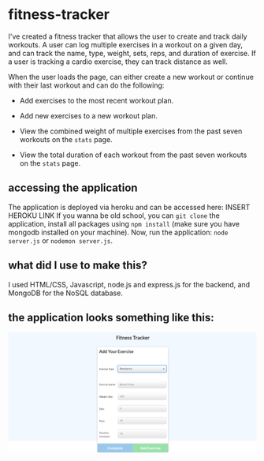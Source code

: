 # fitness-tracker

I've created a fitness tracker that allows the user to create and track daily workouts. A user can log multiple exercises in a workout on a given day, and can track the name, type, weight, sets, reps, and duration of exercise. If a user is tracking a cardio exercise, they can track distance as well. 

When the user loads the page, can either create a new workout or continue with their last workout and can do the following: 

  * Add exercises to the most recent workout plan.

  * Add new exercises to a new workout plan.

  * View the combined weight of multiple exercises from the past seven workouts on the `stats` page.

  * View the total duration of each workout from the past seven workouts on the `stats` page.

## accessing the application
The application is deployed via heroku and can be accessed here: INSERT HEROKU LINK
If you wanna be old school, you can ```git clone``` the application, install all packages using ```npm install``` (make sure you have mongodb installed on your machine). Now, run the application: ```node server.js``` or ```nodemon server.js```.

## what did I use to make this? 
I used HTML/CSS, Javascript, node.js and express.js for the backend, and MongoDB for the NoSQL database. 

## the application looks something like this: 
![image](https://github.com/aliciachen10/fitness-tracker/blob/main/demo.png)
